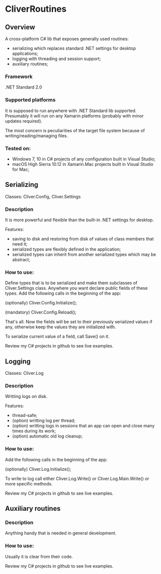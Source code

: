 # CliverRoutines

## Overview
A cross-platform C# lib that exposes generally used routines: 
- serializing which replaces standard .NET settings for desktop applications; 
- logging with threading and session support;
- auxiliary routines;

### Framework
.NET Standard 2.0

### Supported platforms
It is supposed to run anywhere with .NET Standard lib supported. 
Presumably it will run on any Xamarin platforms (probably with minor updates required). 

The most concern is peculiarities of the target file system because of writing/reading/managing files.

### Tested on:
- Windows 7, 10 in C# projects of any configuration built in Visual Studio;
- macOS High Sierra 10.12 in Xamarin.Mac projects built in Visual Studio for Mac;


## Serializing 
Classes: Cliver.Config, Cliver.Settings 

### Description
It is more powerful and flexible than the built-in .NET settings for desktop.

Features:
- saving to disk and restoring from disk of values of class members that need it;
- serialized types are flexibly defined in the application;
- serialized types can inherit from another serialized types which may be abstract;

### How to use:
Define types that is to be serialized and make them subclasses of Cliver.Settings class. Anywhere you want declare public fields of these types. Add the following calls in the beginning of the app: 

(optionally) Cliver.Config.Initialize(); 

(mandatory) Cliver.Config.Reload();

That's all. Now the fields will be set to their previously serialized values if any, otherwise keep the values they are initialized with.

To serialize current value of a field, call Save() on it.

Review my C# projects in github to see live examples.


## Logging 
Classes: Cliver.Log

### Description
Writting logs on disk.

Features:
- thread-safe;
- (option) writting log per thread;
- (option) writting logs in sessions that an app can open and close many times during its work;
- (option) automatic old log cleanup; 

### How to use:
Add the following calls in the beginning of the app: 

(optionally) Cliver.Log.Initialize();

To write to log call either Cliver.Log.Write() or Cliver.Log.Main.Write() or more specific methods.

Review my C# projects in github to see live examples.

## Auxiliary routines 
### Description
Anything handy that is needed in general development.

### How to use:
Usually it is clear from their code. 

Review my C# projects in github to see live examples.
